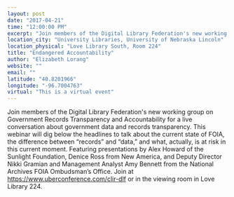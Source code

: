 ```yaml
---
layout: post
date: "2017-04-21"
time: "12:00:00 PM"
excerpt: "Join members of the Digital Library Federation's new working group on Government Records Transparency and Accountability for a live ..."
location_city: "University Libraries, University of Nebraska Lincoln"
location_physical: "Love Library South, Room 224"
title: "Endangered Accountability"
author: "Elizabeth Lorang"
website: ""
email: ""
latitude: "40.8201966"
longitude: "-96.7004763"
virtual: "This is a virtual event"
---
```


Join members of the Digital Library Federation's new working group on Government Records Transparency and Accountability for a live conversation about government data and records transparency. This webinar will dig below the headlines to talk about the current state of FOIA, the difference between “records” and “data,” and what, actually, is at risk in this current moment. Featuring presentations by Alex Howard of the Sunlight Foundation, Denice Ross from New America, and Deputy Director Nikki Gramian and Management Analyst Amy Bennett from the National Archives FOIA Ombudsman’s Office. Join at https://www.uberconference.com/clir-dlf or in the viewing room in Love Library 224.
